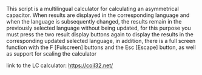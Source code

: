 This script is a multilingual calculator for calculating an asymmetrical capacitor. When results are displayed in the corresponding language and when the language is subsequently changed, the results remain in the previously selected language without being updated, for this purpose you must press the two result display buttons again to display the results in the corresponding updated selected language, in addition, there is a full screen function with the F [Fulscreen] buttons and the Esc [Escape] button, as well as support for scaling the calculator

link to the LC calculator: https://coil32.net/
